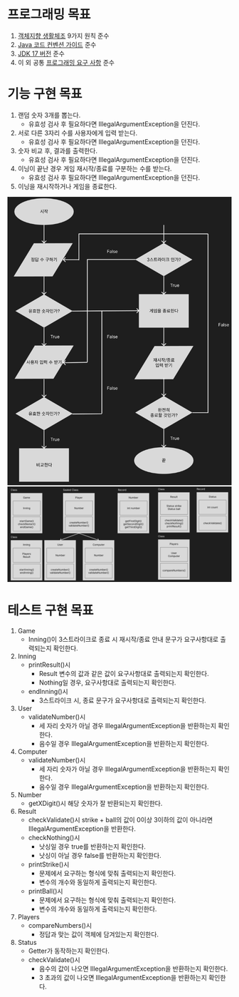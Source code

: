 # ‍프로그래밍 목표

1. [객체지향 생활체조](ObjectCalisthenics.md) 9가지 원칙 준수
2. [Java 코드 컨벤션 가이드](GoogleJavaCodeStyle.md) 준수
3. [JDK 17 버전](JdkVersion.md) 준수
4. 이 외 공통 [프로그래밍 요구 사항](../README.md) 준수

# 기능 구현 목표

1. 랜덤 숫자 3개를 뽑는다.
    - 유효성 검사 후 필요하다면 IllegalArgumentException을 던진다.
2. 서로 다른 3자리 수를 사용자에게 입력 받는다.
    - 유효성 검사 후 필요하다면 IllegalArgumentException을 던진다.
3. 숫자 비교 후, 결과를 출력한다.
    - 유효성 검사 후 필요하다면 IllegalArgumentException을 던진다.
4. 이닝이 끝난 경우 게임 재시작/종료를 구분하는 수를 받는다.
    - 유효성 검사 후 필요하다면 IllegalArgumentException을 던진다.
5. 이닝을 재시작하거나 게임을 종료한다.

![img_3.png](img_3.png)
![img.png](img.png)

# 테스트 구현 목표

1. Game
    - Inning()이 3스트라이크로 종료 시 재시작/종료 안내 문구가 요구사항대로 출력되는지 확인한다.
2. Inning
    - printResult()시
        - Result 변수의 값과 같은 값이 요구사항대로 출력되는지 확인한다.
        - Nothing일 경우, 요구사항대로 출력되는지 확인한다.
    - endInning()시
        - 3스트라이크 시, 종료 문구가 요구사항대로 출력되는지 확인한다.
3. User
    - validateNumber()시
        - 세 자리 숫자가 아닐 경우 IllegalArgumentException을 반환하는지 확인한다.
        - 음수일 경우 IllegalArgumentException을 반환하는지 확인한다.
4. Computer
    - validateNumber()시
        - 세 자리 숫자가 아닐 경우 IllegalArgumentException을 반환하는지 확인한다.
        - 음수일 경우 IllegalArgumentException을 반환하는지 확인한다.
5. Number
    - getXDigit()시 해당 숫자가 잘 반환되는지 확인한다.
6. Result
    - checkValidate()시 strike + ball의 값이 0이상 3이하의 값이 아니라면 IllegalArgumentException을 반환한다.
    - checkNothing()시
        - 낫싱일 경우 true를 반환하는지 확인한다.
        - 낫싱이 아닐 경우 false를 반환하는지 확인한다.
    - printStrike()시
        - 문제에서 요구하는 형식에 맞춰 출력되는지 확인한다.
        - 변수의 개수와 동일하게 출력되는지 확인한다.
    - printBall()시
        - 문제에서 요구하는 형식에 맞춰 출력되는지 확인한다.
        - 변수의 개수와 동일하게 출력되는지 확인한다.
7. Players
    - compareNumbers()시
        - 정답과 맞는 값이 객체에 담겨있는지 확인한다.
8. Status
    - Getter가 동작하는지 확인한다.
    - checkValidate()시
        - 음수의 값이 나오면 IllegalArgumentException을 반환하는지 확인한다.
        - 3 초과의 값이 나오면 IllegalArgumentException을 반환하는지 확인한다.
